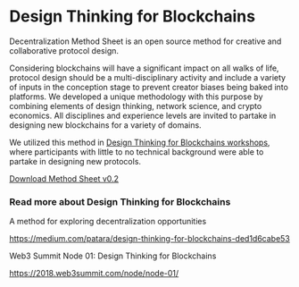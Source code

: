 # Design Thinking for Blockchains

Decentralization Method Sheet is an open source method for creative and collaborative protocol design.

Considering blockchains will have a significant impact on all walks of life, protocol design should be a multi-disciplinary activity and include a variety of inputs in the conception stage to prevent creator biases being baked into platforms. We developed a unique methodology with this purpose by combining elements of design thinking, network science, and crypto economics. All disciplines and experience levels are invited to partake in designing new blockchains for a variety of domains.

We utilized this method in [Design Thinking for Blockchains workshops](http://patara.io/workshop/), where participants with little to no technical background were able to partake in designing new protocols.

[Download Method Sheet v0.2](https://github.com/DesignThinkingBlockchains/decentralization-method-sheet/raw/master/decentralization-method-sheet.pdf)

### Read more about Design Thinking for Blockchains

A method for exploring decentralization opportunities

https://medium.com/patara/design-thinking-for-blockchains-ded1d6cabe53

Web3 Summit Node 01: Design Thinking for Blockchains

https://2018.web3summit.com/node/node-01/
